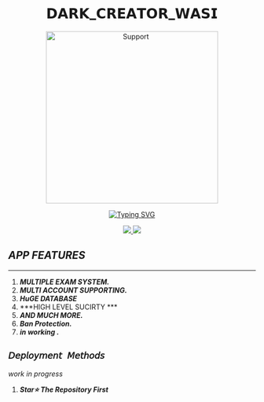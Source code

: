 
<h1 align="center"> 𝗗𝗔𝗥𝗞_𝗖𝗥𝗘𝗔𝗧𝗢𝗥_𝗪𝗔𝗦𝗜 </h1>
</p>
<p align="center">
  <a href="https://youtube.com/@technicalvibs1?si=RkneN4s3wGR9-OUg">
    <img alt=Support height="350" src="https://telegra.ph/file/f31476e69b3ce14e8e0ce.jpg"> 
    </p>
    <p align="center">
<a href="https://git.io/typing-svg"><img src="https://readme-typing-svg.demolab.com?font=Playfair+Display&weight=500&size=34&duration=3500&pause=1000&color=F7F7F7&center=true&width=435&lines=Welcome+To+WASI_MD;Multi-ONLINE+EXAMINATION+PROJECT;Developed+By+wasi+md;Released+Date+1%2F10%2F2023." alt="Typing SVG" /></a>
  </p>

<p align="center">
  <a href="https://github.com/Itxxwasi/fork">
    <img src="https://img.shields.io/github/forks/https://github.com/Itxxwasi?label=Fork&style=social">
    
    
  <a href="https://github.com/Itxxwasi/stargazers"> 
    <img src="https://img.shields.io/https://github.com/Itxxwasi?style=social">
  </a>

</p>



## ***APP FEATURES***
---
1. ***MULTIPLE EXAM SYSTEM.***
2.  ***MULTI ACCOUNT SUPPORTING.***
3.  ***HuGE DATABASE***
4. ***HIGH LEVEL SUCIRTY ***
5.  ***AND MUCH MORE.***
6.  ***Ban Protection.***
7.  ***in working .***
##






## `𝘋𝘦𝘱𝘭𝘰𝘺𝘮𝘦𝘯𝘵 𝘔𝘦𝘵𝘩𝘰𝘥𝘴`
*work in progress*
1. ***Star⭐ The Repository First***
